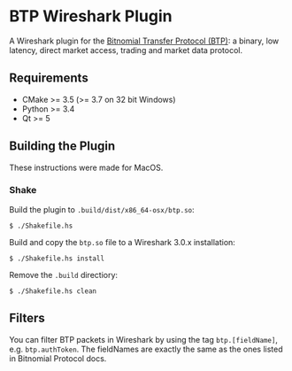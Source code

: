 # BTP Wireshark Plugin

A Wireshark plugin for the [Bitnomial Transfer Protocol (BTP)](https://bitnomial.com/docs/bitnomial-transfer-protocol/): a binary, low latency, direct market access, trading and market data protocol.

## Requirements

- CMake >= 3.5 (>= 3.7 on 32 bit Windows)
- Python >= 3.4
- Qt >= 5


## Building the Plugin

These instructions were made for MacOS.

### Shake

Build the plugin to `.build/dist/x86_64-osx/btp.so`:

```
$ ./Shakefile.hs
```

Build and copy the `btp.so` file to a Wireshark 3.0.x installation:

```
$ ./Shakefile.hs install
```

Remove the `.build` directiory:

```
$ ./Shakefile.hs clean
```


## Filters

You can filter BTP packets in Wireshark by using the tag `btp.[fieldName]`, e.g. `btp.authToken`. The fieldNames are exactly the same as the ones listed in Bitnomial Protocol docs.
